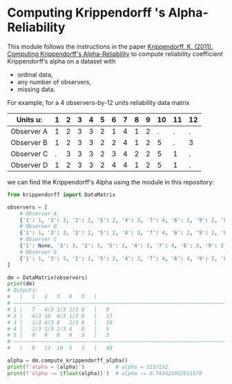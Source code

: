 # Computing Krippendorff 's Alpha-Reliability

This module follows the instructions in the paper
[Krippendorff, K. (2011). Computing Krippendorff's Alpha-Reliability](http://repository.upenn.edu/asc_papers/43)
to compute reliability coefficient Krippendorff’s alpha on a dataset with
- ordinal data, 
- any number of observers, 
- missing data.

For example, for a 4 observers-by-12 units reliability data matrix

| Units u:   | 1 | 2 | 3 | 4 | 5 | 6 | 7 | 8 | 9 | 10 | 11 | 12 |
|------------|---|---|---|---|---|---|---|---|---|----|----|----|
| Observer A | 1 | 2 | 3 | 3 | 2 | 1 | 4 | 1 | 2 | .  | .  | .  |
| Observer B | 1 | 2 | 3 | 3 | 2 | 2 | 4 | 1 | 2 | 5  | .  | 3  |
| Observer C | . | 3 | 3 | 3 | 2 | 3 | 4 | 2 | 2 | 5  | 1  | .  |
| Observer D | 1 | 2 | 3 | 3 | 2 | 4 | 4 | 1 | 2 | 5  | 1  | .  |

we can find the Krippendorff's Alpha using the module in this repository:

```python
from krippendorff import DataMatrix

observers = [
    # Observer A
    {'1': 1, '3': 3, '2': 2, '5': 2, '4': 3, '7': 4, '6': 1, '9': 2, '8': 1, '11': None, '10': None, '12': None},
    # Observer B
    {'1': 1, '3': 3, '2': 2, '5': 2, '4': 3, '7': 4, '6': 2, '9': 2, '8': 1, '11': None, '10': 5, '12': 3},
    # Observer C
    {'1': None, '3': 3, '2': 3, '5': 2, '4': 3, '7': 4, '6': 3, '9': 2, '8': 2, '11': 1, '10': 5, '12': None},
    # Observer D
    {'1': 1, '3': 3, '2': 2, '5': 2, '4': 3, '7': 4, '6': 4, '9': 2, '8': 1, '11': 1, '10': 5, '12': None},
]

dm = DataMatrix(observers)
print(dm)
# Outputs:
# 	|	1	2	3	4	5	|
# ――――――――――――――――――――――――――――――――――――――――――――――――――――――――――――――――――――――――――――――――
# 1	|	7	4/3	1/3	1/3	0	|	9
# 2	|	4/3	10	4/3	1/3	0	|	13
# 3	|	1/3	4/3	8	1/3	0	|	10
# 4	|	1/3	1/3	1/3	4	0	|	5
# 5	|	0	0	0	0	3	|	3
# ――――――――――――――――――――――――――――――――――――――――――――――――――――――――――――――――――――――――――――――――
# 	|	9	13	10	5	3	|	40

alpha = dm.compute_krippendorff_alpha()
print(f'alpha = {alpha}')          # alpha = 113/152
print(f'alpha ~= {float(alpha)}')  # alpha ~= 0.743421052631579
```
